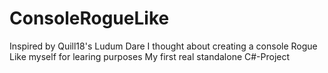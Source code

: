 # ConsoleRogueLike
Inspired by Quill18's Ludum Dare I thought about creating a console Rogue Like myself for learing purposes
My first real standalone C#-Project
